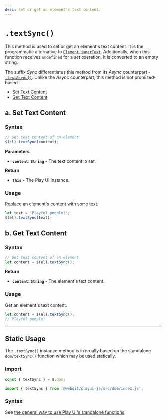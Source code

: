 ```yaml
---
desc: Set or get an element's text content.
---
```

# `.textSync()`

This method is used to set or get an element's text content. It is the programmatic alternative to [`Element.innerText`](https://developer.mozilla.org/en-US/docs/Web/API/HTMLElement/innerText). Additionally, when this function receives `undefined` for a *set* operation, it is converted to an empty string.

The suffix *Sync* differentiates this method from its *Async* counterpart - [`.textAsync()`](../textAsync). Unlike the *Async* counterpart, this method is not promised-based.

+ [Set Text Content](#a-set-text-content)
+ [Get Text Content](#b-get-text-content)

## a. Set Text Content

### Syntax

```js
// Set text content of an element
$(el).textSync(content);
```

**Parameters**

+ **`content`**: **`String`** - The text content to set.

**Return**

+ **`this`** - The Play UI instance.

### Usage

Replace an element's content with some text.

```js
let text = 'Playful people!';
$(el).textSync(text);
```

## b. Get Text Content

### Syntax

```js
// Get Text content of an element
let content = $(el).textSync();
```

**Return**

+ **`content`**: **`String`** - The element's text content.

### Usage

Get an element's text content.

```js
let content = $(el).textSync();
// Playful people!
```

------

## Static Usage

The `.textSync()` instance method is internally based on the standalone `dom/textSync()` function which may be used statically.

### Import

```js
const { textSync } = $.dom;
```
```js
import { textSync } from '@webqit/playui-js/src/dom/index.js';
```

### Syntax

See [the general way to use Play UI's standalone functions](../../../overview#use-as-descrete-utilities)
